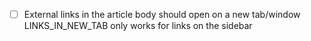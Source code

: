 - [ ] External links in the article body should open on a new tab/window LINKS_IN_NEW_TAB only works for links on the sidebar